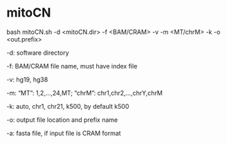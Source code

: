 # mitoCN

bash mitoCN.sh -d <mitoCN.dir> -f <BAM/CRAM> -v <ref> -m <MT/chrM> -k <region> -o <out.prefix>

-d: software directory
  
-f: BAM/CRAM file name, must have index file
  
-v: hg19, hg38
  
-m: “MT”: 1,2,…,24,MT; “chrM”: chr1,chr2,…,chrY,chrM
  
-k: auto, chr1, chr21, k500, by default k500
  
-o: output file location and prefix name
  
-a: fasta file, if input file is CRAM format

